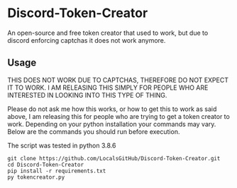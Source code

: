 # Discord-Token-Creator
An open-source and free token creator that used to work, but due to discord enforcing captchas it does not work anymore.

## Usage

THIS DOES NOT WORK DUE TO CAPTCHAS, THEREFORE DO NOT EXPECT IT TO WORK. I AM RELEASING THIS SIMPLY FOR PEOPLE WHO ARE INTERESTED IN LOOKING INTO THIS TYPE OF THING.

Please do not ask me how this works, or how to get this to work as said above, I am releasing this for people who are trying to get a token creator to work. Depending on your python installation your commands may vary. Below are the commands you should run before execution.

The script was tested in python 3.8.6

```
git clone https://github.com/LocalsGitHub/Discord-Token-Creator.git
cd Discord-Token-Creator
pip install -r requirements.txt
py tokencreator.py
```
